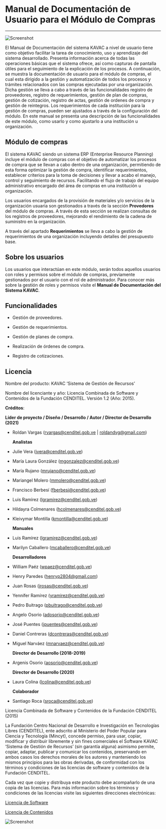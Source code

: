 # Manual de Documentación de Usuario para el Módulo de Compras
**************************************************************

![Screenshot](img/logokavac.png#imagen)

El Manual de Documentación del sistema KAVAC a nivel de usuario tiene como objetivo facilitar la tarea de conocimiento, uso y aprendizaje del sistema desarrollado. Presenta información acerca de todas las operaciones básicas que el sistema ofrece, así como capturas de pantalla útiles para el seguimiento de la explicación de los procesos. A continuación, se muestra la documentación de usuario para el módulo de compras, el cual esta dirigido a la gestión y automatización de todos los procesos y trámites relacionados con las compras ejecutadas por una organización. Dicha gestión se lleva a cabo a través de las funcionalidades registro de proveedores, registro de requerimientos, gestión de plan de compras, gestión de cotización, registro de actas, gestión de ordenes de compra y gestión de reintegros.   Los requerimientos de cada institución para la gestión de compras, pueden ser ajustados a través de la configuración del módulo.  En este manual se presenta una descripción de las funcionalidades de este módulo, como usarlo y como ajustarlo a una institución u organización.     


## Módulo de compras

El sistema KAVAC siendo un sistema ERP (Enterprise Resource Planning) incluye el módulo de compras con el objetivo de automatizar los procesos de compra que se llevan a cabo dentro de una organización, permitiendo de esta forma optimizar la gestión de compra, identificar requerimientos, establecer criterios para la toma de decisiones y llevar a acabo el manejo, control y seguimiento de recursos. Facilitando el flujo de trabajo del equipo administrativo encargado del área de compras en una institución u organización.      

Los usuarios encargados de la provisión de materiales y/o servicios de la organización usuaria son gestionados a través de la sección **Provedores** del módulo de compras. A través de esta sección se realizan consultas de los registros de proveedores, mejorando el rendimiento de la cadena de suministro en la organización.  

A través del apartado **Requerimientos** se lleva a cabo la gestión de requerimientos de una organización incluyendo detalles del presupuesto base. 

## Sobre los usuarios


Los usuarios que interactúan en este módulo, serán todos aquellos usuarios con roles y permisos sobre el módulo de compras, previamente gestionados por el usuario con el rol de administrador. Para conocer más sobre la gestión de roles y permisos visite el **Manual de Documentación del Sistema KAVAC**.


## Funcionalidades

- Gestión de proveedores.

- Gestión de requerimientos.

- Gestión de planes de compra.

- Realización de órdenes de compra.

- Registro de cotizaciones.

## Licencia

Nombre del producto: KAVAC ‘Sistema de Gestión de Recursos’

   Nombre del licenciante y año: Licencia Combinada de Software y Contenidos de la Fundación CENDITEL. Versión 1.2 (Año: 2015).

   **Créditos**: 
   
   **Líder de proyecto / Diseño / Desarrollo / Autor / Director de Desarrollo (2021)**

- Roldan Vargas (rvargas@cenditel.gob.ve | roldandvg@gmail.com)

   **Analistas**

- Julie Vera (jvera@cenditel.gob.ve)
- María Laura González (mgonzalez@cenditel.gob.ve)
- María Rujano (mrujano@cenditel.gob.ve)
- Mariangel Molero (mmolero@cenditel.gob.ve)
- Francisco Berbesí (fberbesi@cenditel.gob.ve)
- Luis Ramírez (lgramirez@cenditel.gob.ve)
- Hildayra Colmenares (hcolmenares@cenditel.gob.ve)
- Kleivymar Montilla (kmontilla@cenditel.gob.ve)

   **Manuales**

- Luis Ramírez (lgramirez@cenditel.gob.ve)
- Marilyn Caballero (mcaballero@cenditel.gob.ve)

   **Desarrolladores**

- William Paéz (wpaez@cenditel.gob.ve)
- Henry Paredes (henryp2804@gmail.com)
- Juan Rosas (jrosas@cenditel.gob.ve)
- Yennifer Ramírez (yramirez@cenditel.gob.ve)
- Pedro Buitrago (pbuitrago@cenditel.gob.ve)
- Angelo Osorio (adosorio@cenditel.gob.ve)
- José Puentes (jpuentes@cenditel.gob.ve)
- Daniel Contreras (dcontreras@cenditel.gob.ve)
- Miguel Narváez (mnarvaez@cenditel.gob.ve)

   **Director de Desarrollo (2018-2019)**

- Argenis Osorio (aosorio@cenditel.gob.ve)
   
   **Director de Desarrollo (2020)**
   
- Laura Colina (lcolina@cenditel.gob.ve)

   **Colaborador**

- Santiago Roca (sroca@cenditel.gob.ve)


Licencia Combinada de Software y Contenidos de la Fundación CENDITEL (2015)  


La Fundación Centro Nacional de Desarrollo e Investigación en Tecnologías Libres (CENDITEL), ente adscrito al Ministerio del Poder Popular para  Ciencia y Tecnología (Mincyt), concede permiso, para usar, copiar, modificar y distribuir libremente y sin fines comerciales el Software KAVAC ‘Sistema de Gestión de Recursos’ (sin garantía alguna) asimismo permite, copiar, adaptar, publicar y comunicar los contenidos, preservando en ambos casos los derechos morales de los autores y manteniendo los mismos principios para las obras derivadas, de conformidad con los términos y condiciones de las licencias de software y contenidos de la Fundación CENDITEL.


Cada vez que copie y distribuya este producto debe acompañarlo de una copia de las licencias. Para más información sobre los términos y condiciones de las licencias visite las siguientes direcciones electrónicas:


[Licencia de Software](http://conocimientolibre.cenditel.gob.ve/licencia-de-software-v-1-3/)

[Licencia de Contenidos](http://conocimientolibre.cenditel.gob.ve/licencias/)

![Screenshot](img/licencia.png)